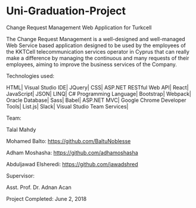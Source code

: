 # Uni-Graduation-Project
Change Request Management Web Application for Turkcell

The Change Request Management is a well-designed and well-managed Web Service based application designed to be used by the employees of the KKTCell telecommunication services operator in Cyprus that can really make a difference by managing the continuous and many requests of their employees, aiming to improve the business services of the Company.

Technologies used:

HTML|	                      Visual Studio IDE|	                  JQuery|
CSS|	                        ASP.NET RESTful Web API|	            React|
JavaScript|	                JSON|	                              LINQ|
C# Programming Language|	    Bootstrap|	                          Webpack|
Oracle Database|	            Sass|	                              Babel|
ASP.NET MVC|	                Google Chrome Developer Tools|	      List.js|
Slack|	                      Visual Studio Team Services|	

Team:

Talal Mahdy

Mohamed Balto: https://github.com/BaltuNoblesse

Adham Moshasha: https://github.com/adhamoshasha

Abduljawad Elsheredi: https://github.com/jawadshred

Supervisor:

Asst. Prof. Dr. Adnan Acan

Project Completed: June 2, 2018
